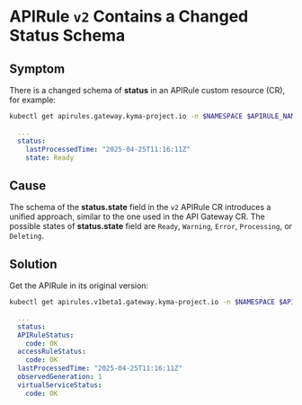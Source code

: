 # APIRule `v2` Contains a Changed Status Schema

## Symptom
There is a changed schema of **status** in an APIRule custom resource (CR), for example:


  ```bash
kubectl get apirules.gateway.kyma-project.io -n $NAMESPACE $APIRULE_NAME -oyaml
  ```
```yaml
  ...
  status:
    lastProcessedTime: "2025-04-25T11:16:11Z"
    state: Ready
```

## Cause
The schema of the **status.state** field in the `v2` APIRule CR introduces a unified approach, similar to the one used in the API Gateway CR.
The possible states of **status.state** field are  `Ready`, `Warning`, `Error`, `Processing`, or `Deleting`.

## Solution

Get the APIRule in its original version:
  ```bash
  kubectl get apirules.v1beta1.gateway.kyma-project.io -n $NAMESPACE $APIRULE_NAME -oyaml
  ```
```yaml
  ...
  status:
  APIRuleStatus:
    code: OK
  accessRuleStatus:
    code: OK
  lastProcessedTime: "2025-04-25T11:16:11Z"
  observedGeneration: 1
  virtualServiceStatus:
    code: OK  
```